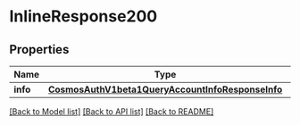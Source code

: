 # InlineResponse200

## Properties
Name | Type | Description | Notes
------------ | ------------- | ------------- | -------------
**info** | [**CosmosAuthV1beta1QueryAccountInfoResponseInfo**](CosmosAuthV1beta1QueryAccountInfoResponseInfo.md) |  | [optional] 

[[Back to Model list]](../README.md#documentation-for-models) [[Back to API list]](../README.md#documentation-for-api-endpoints) [[Back to README]](../README.md)

